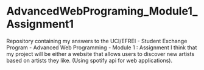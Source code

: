 # AdvancedWebPrograming_Module1_Assignment1
Repository containing my answers to the UCI/EFREI - Student Exchange Program - Advanced Web Programming - Module 1 : Assignment
I think that my project will be either a website that allows users to discover new artists based on artists they like. (Using spotify api for web applications). 
